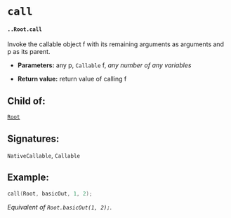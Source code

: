 # `call`

#### `..Root.call`

Invoke the callable object f with its remaining arguments as arguments and p as its parent.

* **Parameters:** any p, `Callable` f, _any number of any variables_

* **Return value:** return value of calling f

## Child of:

[`Root`](docs..Root.md)

## Signatures:

`NativeCallable`, `Callable`

## Example:

```c
call(Root, basicOut, 1, 2);
```

_Equivalent of `Root.basicOut(1, 2);`._